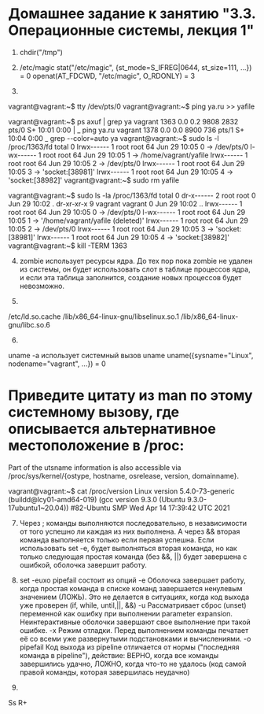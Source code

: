 
# Домашнее задание к занятию "3.3. Операционные системы, лекция 1"

1.  chdir("/tmp")

2. /etc/magic
stat("/etc/magic", {st_mode=S_IFREG|0644, st_size=111, ...}) = 0
openat(AT_FDCWD, "/etc/magic", O_RDONLY) = 3

3. 
vagrant@vagrant:~$ tty
/dev/pts/0
vagrant@vagrant:~$ ping ya.ru >> yafile

vagrant@vagrant:~$ ps axuf | grep ya
vagrant     1363  0.0  0.2   9808  2832 pts/0    S+   10:01   0:00  |           \_ ping ya.ru
vagrant     1378  0.0  0.0   8900   736 pts/1    S+   10:04   0:00              \_ grep --color=auto ya
vagrant@vagrant:~$ sudo ls -l /proc/1363/fd
total 0
lrwx------ 1 root root 64 Jun 29 10:05 0 -> /dev/pts/0
l-wx------ 1 root root 64 Jun 29 10:05 1 -> /home/vagrant/yafile
lrwx------ 1 root root 64 Jun 29 10:05 2 -> /dev/pts/0
lrwx------ 1 root root 64 Jun 29 10:05 3 -> 'socket:[38981]'
lrwx------ 1 root root 64 Jun 29 10:05 4 -> 'socket:[38982]'
vagrant@vagrant:~$ sudo rm yafile

vagrant@vagrant:~$ sudo ls -la /proc/1363/fd
total 0
dr-x------ 2 root    root     0 Jun 29 10:02 .
dr-xr-xr-x 9 vagrant vagrant  0 Jun 29 10:02 ..
lrwx------ 1 root    root    64 Jun 29 10:05 0 -> /dev/pts/0
l-wx------ 1 root    root    64 Jun 29 10:05 1 -> '/home/vagrant/yafile (deleted)'
lrwx------ 1 root    root    64 Jun 29 10:05 2 -> /dev/pts/0
lrwx------ 1 root    root    64 Jun 29 10:05 3 -> 'socket:[38981]'
lrwx------ 1 root    root    64 Jun 29 10:05 4 -> 'socket:[38982]'
vagrant@vagrant:~$ kill -TERM 1363

4. zombie использует ресурсы ядра. До тех пор пока zombie не удален из системы, он будет использовать слот в таблице процессов ядра, и если эта таблица заполнится, создание новых процессов будет невозможно.

5.
/etc/ld.so.cache
/lib/x86_64-linux-gnu/libselinux.so.1
/lib/x86_64-linux-gnu/libc.so.6

6.
uname -a использует системный вызов uname
uname({sysname="Linux", nodename="vagrant", ...}) = 0
# Приведите цитату из man по этому системному вызову, где описывается альтернативное местоположение в /proc:
Part of the utsname information is also accessible via /proc/sys/kernel/{ostype, hostname, osrelease, version, domainname}. 

vagrant@vagrant:~$ cat /proc/version
Linux version 5.4.0-73-generic (buildd@lcy01-amd64-019) (gcc version 9.3.0 (Ubuntu 9.3.0-17ubuntu1~20.04)) #82-Ubuntu SMP Wed Apr 14 17:39:42 UTC 2021

7. Через ; команды выполняются последовательно, в независимости от того успешно ли каждая из них выполнена. А через && вторая команда выполняется только если первая успешна.
Eсли использовать set -e, будет выполняться вторая команда, но как только следующая простая команда (без &&, ||) будет завершена с ошибкой, оболочка завершит работу. 

8. set -euxo pipefail состоит из опций
-e Оболочка завершает работу, когда простая команда в списке команд завершается ненулевым значением (ЛОЖЬ). Это не делается в ситуациях, когда код выхода уже проверен (if, while, until,||, &&)
-u Рассматривает сброс (unset) переменной как ошибку при выполнении parameter expansion. Неинтерактивные оболочки завершают свое выполнение при такой ошибке.
-x Режим отладки. Перед выполнением команды печатает её со всеми уже развернутыми подстановками и вычислениями.
-o pipefail  Код выхода из pipeline отличается от нормы ("последняя команда в pipeline"), действие: ВЕРНО, когда все команды завершились удачно, ЛОЖНО, когда что-то не удалось (код самой правой команды, которая завершилась неудачно)

9.
Ss
R+






